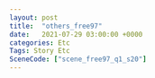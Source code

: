 ```yaml
---
layout: post
title:  "others_free97"
date:   2021-07-29 03:00:00 +0000
categories: Etc
Tags: Story Etc
SceneCode: ["scene_free97_q1_s20"]
---
```

